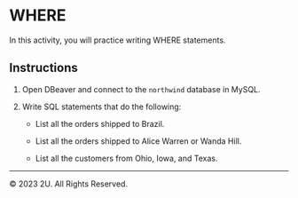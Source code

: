 # WHERE

In this activity, you will practice writing WHERE statements.

## Instructions

1. Open DBeaver and connect to the `northwind` database in MySQL.

2. Write SQL statements that do the following:

    - List all the orders shipped to Brazil.

    - List all the orders shipped to Alice Warren or Wanda Hill.

    - List all the customers from Ohio, Iowa, and Texas.

---

© 2023 2U. All Rights Reserved.
